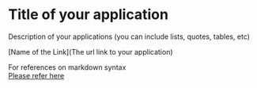 # Title of your application 

Description of your applications (you can include lists, quotes, tables, etc)  

[Name of the Link](The url link to your application) 

For references on markdown syntax  
[Please refer here](https://www.markdownguide.org/basic-syntax/)
